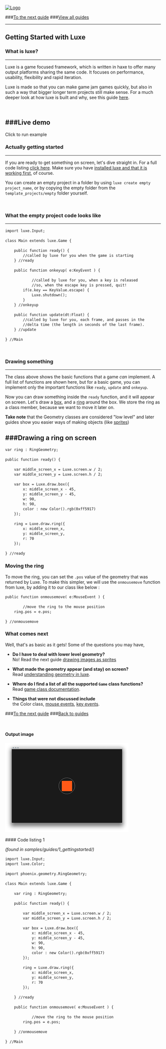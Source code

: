 
[![Logo](http://luxeengine.com/images/logo.png)](index.html)

###[To the next guide](guide.sprites.html)
###[View all guides](guide.html)

----

## Getting Started with Luxe

### What is luxe?
---

Luxe is a game focused framework, which is written in haxe to offer many output platforms sharing the same code.
It focuses on performance, usability, flexibility and rapid iteration.   

Luxe is made so that you can make game jam games quickly, but also in such a way that bigger longer term projects still make sense. 
For a much deeper look at how luxe is built and why, see this guide [here](understandingluxe.html).

&nbsp;

###Live demo
---
<div data-content="samples/1_gettingstarted/index.html" class="sample"> <p>Click to run example</p> </div>


### Actually getting started

---
If you are ready to get something on screen, let's dive straight in. For a full code listing [click here](#code).
Make sure you have [installed luxe and that it is working first](setup.html), of course.    

You can create an empty project in a folder by using `luxe create empty project_name`, or by copying the empty folder from the `template_projects/empty` folder yourself.

&nbsp;

### What the empty project code looks like

---

    import luxe.Input;

    class Main extends luxe.Game {

        public function ready() {
        	//called by luxe for you when the game is starting
        } //ready
      
        public function onkeyup( e:KeyEvent ) {

        		//called by luxe for you, when a key is released
                //so, when the escape key is pressed, quit!
            if(e.key == KeyValue.escape) {
                Luxe.shutdown();
            }
        } //onkeyup

        public function update(dt:Float) {
        	//called by luxe for you, each frame, and passes in the
            //delta time (the length in seconds of the last frame).
        } //update

    } //Main

&nbsp;

### Drawing something
---

The class above shows the basic functions that a game _can_ implement. A full list of functions are shown here, but for a basic game, you can implement only the important functions like `ready`, `update` and `onkeyup`.    

Now you can draw something inside the `ready` function, and it will appear on screen. Let's draw a [box](luxe.draw.html#box), and a [ring](luxe.draw.html#ring) around the box. We store the ring as a class member, because we want to move it later on. 

**Take note** that the Geometry classes are considered "low level" and later guides show you easier ways of making objects (like [sprites](guide.sprites.html))

###Drawing a ring on screen
---
	var ring : RingGeometry;

    public function ready() {

        var middle_screen_x = Luxe.screen.w / 2;
        var middle_screen_y = Luxe.screen.h / 2;

        var box = Luxe.draw.box({
            x: middle_screen_x - 45,
            y: middle_screen_y - 45,
            w: 90,
            h: 90,
            color : new Color().rgb(0xff5917)
        });

        ring = Luxe.draw.ring({
            x: middle_screen_x,
            y: middle_screen_y,
            r: 70
        });

    } //ready

### Moving the ring

To move the ring, you can set the `.pos` value of the geometry that was returned by Luxe. To make this simpler, we will use the `onmousemove` function from luxe, by adding it to our class like below :
	
	public function onmousemove( e:MouseEvent ) {

            //move the ring to the mouse position
        ring.pos = e.pos;

    } //onmousemove


### What comes next

Well, that's as basic as it gets! 
Some of the questions you may have, 

- **Do I have to deal with lower level geometry?**   
No! Read the next guide [drawing images as sprites](guide.sprites.html)   

- **What made the geometry appear (and stay) on screen?**   
Read [understanding geometry in luxe](guide.geometry.html).   

- **Where do I find a list of all the supported `Game` class functions?**    
Read [game class documentation](luxe.Game.html).   

- **Things that were not discussed include**    
the Color class, [mouse events](luxe.Input.MouseEvent.html), [key events](luxe.Input.KeyEvent.html).

###[To the next guide](guide.sprites.html)
###[Back to guides](guide.html)

&nbsp;

#### Output image

![getting started screenshot](images/guide.gettingstarted.png)

<a name="code">
#### Code listing 1 
</a>

_(found in samples/guides/1_gettingstarted/)_


    import luxe.Input;
    import luxe.Color;

    import phoenix.geometry.RingGeometry;

    class Main extends luxe.Game {

        var ring : RingGeometry;

        public function ready() {

            var middle_screen_x = Luxe.screen.w / 2;
            var middle_screen_y = Luxe.screen.h / 2;

            var box = Luxe.draw.box({
                x: middle_screen_x - 45,
                y: middle_screen_y - 45,
                w: 90,
                h: 90,
                color : new Color().rgb(0xff5917)
            });

            ring = Luxe.draw.ring({
                x: middle_screen_x,
                y: middle_screen_y,
                r: 70
            });

        } //ready

        public function onmousemove( e:MouseEvent ) {

                //move the ring to the mouse position
            ring.pos = e.pos;

        } //onmousemove

    } //Main


&nbsp;

